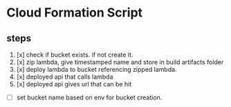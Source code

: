 # Cloud Formation Script

## steps

1. [x] check if bucket exists. if not create it.
2. [x] zip lambda, give timestamped name and store in build artifacts folder
3. [x] deploy lambda to bucket referencing zipped lambda.
4. [x] deployed api that calls lambda
5. [x] deployed api gives url that can be hit

- [ ] set bucket name based on env for bucket creation.